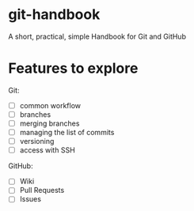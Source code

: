 # git-handbook
A short, practical, simple Handbook for Git and GitHub

# Features to explore

Git:

- [ ] common workflow
- [ ] branches
- [ ] merging branches
- [ ] managing the list of commits
- [ ] versioning
- [ ] access with SSH

GitHub:

- [ ] Wiki
- [ ] Pull Requests
- [ ] Issues
